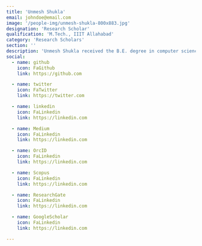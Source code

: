 ```yaml
---
title: 'Unmesh Shukla'
email: johndoe@email.com
image: '/people-img/unmesh-shukla-800x883.jpg'
designation: 'Research Scholar'
qualification: 'M.Tech., IIIT Allahabad'
category: 'Research Scholars'
section: ''
description: 'Unmesh Shukla received the B.E. degree in computer science and engineering from Jabalpur Engineering College, India, in 2014, and the M.Tech. degree in information technology with specialization in human–computer interaction from the Indian Institute of Information Technology Allahabad, India, in 2016. From 2016 to 2019, he worked in the domain of delivering healthcare services, such as EMRs, diagnostics, medicine orders, and e-consultations using IT. He is currently a Research Scholar with the Institute of Informatics and Communication, University of Delhi South Campus, India. His research is focused on biomedical applications of machine learning. His current research interests include physiological signal processing, biomedical informatics, emotion recognition, and medical expert systems.'
social:
  - name: github
    icon: FaGithub
    link: https://github.com

  - name: twitter
    icon: FaTwitter
    link: https://twitter.com

  - name: linkedin
    icon: FaLinkedin
    link: https://linkedin.com

  - name: Medium
    icon: FaLinkedin
    link: https://linkedin.com

  - name: OrcID
    icon: FaLinkedin
    link: https://linkedin.com

  - name: Scopus
    icon: FaLinkedin
    link: https://linkedin.com

  - name: ResearchGate
    icon: FaLinkedin
    link: https://linkedin.com

  - name: GoogleScholar
    icon: FaLinkedin
    link: https://linkedin.com

---
```


